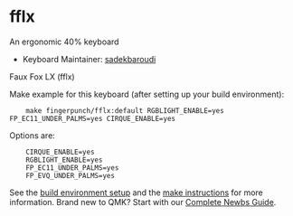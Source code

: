 # fflx

An ergonomic 40% keyboard

* Keyboard Maintainer: [sadekbaroudi](https://github.com/sadekbaroudi)

Faux Fox LX (fflx)

Make example for this keyboard (after setting up your build environment):
```
    make fingerpunch/fflx:default RGBLIGHT_ENABLE=yes FP_EC11_UNDER_PALMS=yes CIRQUE_ENABLE=yes
```

Options are:
```
    CIRQUE_ENABLE=yes
    RGBLIGHT_ENABLE=yes
    FP_EC11_UNDER_PALMS=yes
    FP_EVQ_UNDER_PALMS=yes
```

See the [build environment setup](https://docs.qmk.fm/#/getting_started_build_tools) and the [make instructions](https://docs.qmk.fm/#/getting_started_make_guide) for more information. Brand new to QMK? Start with our [Complete Newbs Guide](https://docs.qmk.fm/#/newbs).
